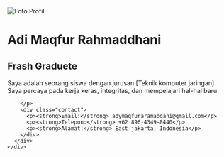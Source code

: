 
<html lang="id">
<head>
  <meta charset="UTF-8" />
  <meta name="viewport" content="width=device-width, initial-scale=1.0" />
  <link rel="stylesheet" href="profile.css" />
</head>
<body>
  <div class="container">
    <div class="card">
      <div class="profile-img">
        <img src="WhatsApp Image 2025-02-12 at 13.37.48 (1).jpeg" alt="Foto Profil" />
      </div>
      <div class="profile-info">
        <h1>Adi Maqfur Rahmaddhani</h1>
        <h2>Frash Graduete</h2>
        <p class="bio">
          Saya adalah seorang siswa dengan jurusan [Teknik komputer jaringan]. Saya percaya pada kerja keras, integritas, dan mempelajari hal-hal baru 

        </p>
        <div class="contact">
          <p><strong>Email:</strong> adymaqfuraramaddani@gmail.com</p>
          <p><strong>Telepon:</strong> +62 896-4349-8440</p>
          <p><strong>Alamat:</strong> East jakarta, Indonesia</p>
        </div>
      </div>
    </div>
  </div>
</body>
</html>
